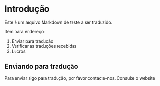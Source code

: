 # Introdução

Este é um arquivo Markdown de teste a ser traduzido.

Item para endereço:

1. Enviar para tradução
2. Verificar as traduções recebidas
3. Lucros

## Enviando para tradução

Para enviar algo para tradução, por favor contacte-nos.
Consulte o website